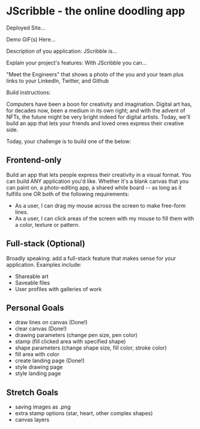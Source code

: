 # JScribble - the online doodling app

Deployed Site...

Demo GIF(s) Here...

Description of you application:
JScribble is...

Explain your project's features:
With JScribble you can...

"Meet the Engineers" that shows a photo of the you and your team plus links to your LinkedIn, Twitter, and Github

Build instructions:



Computers have been a boon for creativity and imagination. Digital art has, for decades now, been a medium in its own right; and with the advent of NFTs, the future might be very bright indeed for digital artists. Today, we'll build an app that lets your friends and loved ones express their creative side.

Today, your challenge is to build one of the below:

## Frontend-only

Build an app that lets people express their creativity in a visual format. You can build ANY application you'd like. Whether it's a blank canvas that you can paint on, a photo-editing app, a shared white board -- as long as it fulfills one OR both of the following requirements:

- As a user, I can drag my mouse across the screen to make free-form lines.
- As a user, I can click areas of the screen with my mouse to fill them with a color, texture or pattern.

## Full-stack (Optional)

Broadly speaking: add a full-stack feature that makes sense for your application. Examples include:

- Shareable art
- Saveable files
- User profiles with galleries of work


## Personal Goals
- draw lines on canvas (Done!)
- clear canvas (Done!)
- drawing parameters (change pen size, pen color)
- stamp (fill clicked area with specified shape)
- shape parameters (change shape size, fill color, stroke color)
- fill area with color
- create landing page (Done!)
- style drawing page
- style landing page

## Stretch Goals
- saving images as .png
- extra stamp options (star, heart, other complex shapes)
- canvas layers